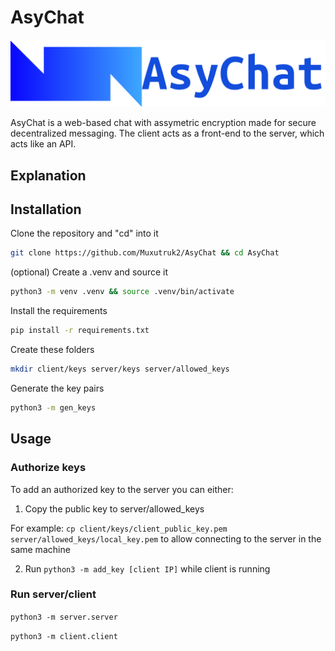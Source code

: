 # AsyChat

![Asychat Logo and Text](/client/media/AsyChatLogo_text_back.png)

AsyChat is a web-based chat with assymetric encryption made for secure decentralized messaging. The client acts as a front-end to the server, which acts like an API.

## Explanation

## Installation

Clone the repository and "cd" into it

```bash
git clone https://github.com/Muxutruk2/AsyChat && cd AsyChat
```

(optional) Create a .venv and source it
```bash
python3 -m venv .venv && source .venv/bin/activate
```

Install the requirements
```bash
pip install -r requirements.txt
```

Create these folders
```bash
mkdir client/keys server/keys server/allowed_keys
```

Generate the key pairs
```bash
python3 -m gen_keys
```

## Usage

### Authorize keys
To add an authorized key to the server you can either:

1. Copy the public key to server/allowed_keys

For example: `cp client/keys/client_public_key.pem server/allowed_keys/local_key.pem` to allow connecting to the server in the same machine

2. Run `python3 -m add_key [client IP]` while client is running

### Run server/client

`python3 -m server.server`

`python3 -m client.client`
